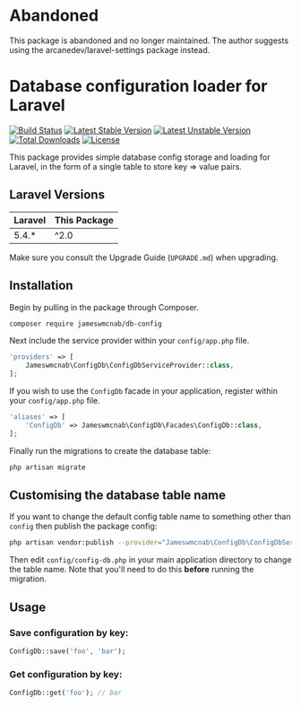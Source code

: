 # Abandoned
This package is abandoned and no longer maintained. The author suggests using the arcanedev/laravel-settings package instead.

# Database configuration loader for Laravel

[![Build Status](https://travis-ci.org/jameswmcnab/config-db.svg)](https://travis-ci.org/jameswmcnab/config-db)
[![Latest Stable Version](https://poser.pugx.org/jameswmcnab/config-db/v/stable)](https://packagist.org/packages/jameswmcnab/config-db)
[![Latest Unstable Version](https://poser.pugx.org/jameswmcnab/config-db/v/unstable)](https://packagist.org/packages/jameswmcnab/config-db)
[![Total Downloads](https://poser.pugx.org/jameswmcnab/config-db/downloads)](https://packagist.org/packages/jameswmcnab/config-db)
[![License](https://poser.pugx.org/jameswmcnab/config-db/license)](https://packagist.org/packages/jameswmcnab/config-db)

This package provides simple database config storage and loading for Laravel, in the form of a single table to
store key => value pairs.

## Laravel Versions

| Laravel | This Package |
| --- | --- |
| 5.4.* | ^2.0 |

Make sure you consult the Upgrade Guide (`UPGRADE.md`) when upgrading.

## Installation

Begin by pulling in the package through Composer.

```bash
composer require jameswmcnab/db-config
```

Next include the service provider within your `config/app.php` file.

```php
'providers' => [
    Jameswmcnab\ConfigDb\ConfigDbServiceProvider::class,
];
```

If you wish to use the `ConfigDb` facade in your application, register within your `config/app.php` file.

```php
'aliases' => [
    'ConfigDb' => Jameswmcnab\ConfigDb\Facades\ConfigDb::class,
];
```

Finally run the migrations to create the database table:

```bash
php artisan migrate
```

## Customising the database table name

If you want to change the default config table name to something other than `config` then publish the
package config:

```bash
php artisan vendor:publish --provider="Jameswmcnab\ConfigDb\ConfigDbServiceProvider"
```

Then edit `config/config-db.php` in your main application directory to change the table name. Note that you'll need
to do this **before** running the migration.

## Usage

### Save configuration by key:

```php
ConfigDb::save('foo', 'bar');
```

### Get configuration by key:

```php
ConfigDb::get('foo'); // bar
```
